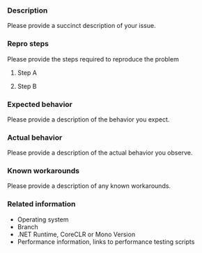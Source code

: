 ### Description

Please provide a succinct description of your issue.

### Repro steps

Please provide the steps required to reproduce the problem

1. Step A

2. Step B

### Expected behavior

Please provide a description of the behavior you expect.

### Actual behavior

Please provide a description of the actual behavior you observe. 

### Known workarounds

Please provide a description of any known workarounds.

### Related information 

* Operating system
* Branch
* .NET Runtime, CoreCLR or Mono Version
* Performance information, links to performance testing scripts